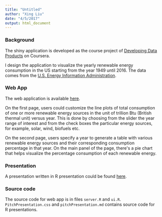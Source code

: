```yaml
---
title: "Untitled"
author: "Xing Liu"
date: "4/5/2017"
output: html_document
---
```


### Background
The shiny application is developed as the course project of [Developing Data Products](https://www.coursera.org/learn/data-products/) on Coursera.

I design the application to visualize the yearly renewable energy consumption in the US starting from the year 1949 until 2016. The data comes from the [U.S. Energy Information Administration](https://www.eia.gov/totalenergy/data/monthly/#renewable).

### Web App
The web application is available [here](https://xingliuut.shinyapps.io/shinyapp/).

On the first page, users could customize the line plots of total consumption of one or more renewable energy sources in the unit of trillion Btu (British thermal unit) versus year. This is done by choosing from the slider the year range of interest and from the check boxes the particular energy sources, for example, solar, wind, biofuels etc.

On the second page, users specify a year to generate a table with various renewable energy sources and their corresponding consumption percentage in that year. On the main panel of the page, there's a pie chart that helps visualize the percentage consumption of each renewable energy.

### Presentation
A presentation written in R presentation could be found [here](http://rpubs.com/xl3676/DevelopingDataProducts).

### Source code
The source code for web app is in files `server.R` and `ui.R`. 
`PitchPresentation.css` and `pitchPresentation.md` contains source code for R presentations.


